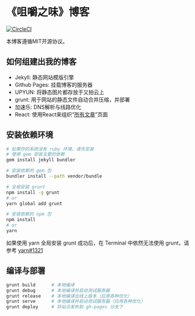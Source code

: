 《咀嚼之味》博客
===========

[![CircleCI](https://circleci.com/gh/zry656565/heaven-blog.svg?style=svg)](https://circleci.com/gh/zry656565/heaven-blog)

本博客遵循MIT开源协议。

## 如何组建出我的博客
- Jekyll: 静态网站模版引擎
- Github Pages: 挂载博客的服务器
- UPYUN: 将静态图片都存放于又拍云上
- grunt: 用于网站的静态文件自动合并压缩，并部署
- 加速乐: DNS解析与线路优化
- React: 使用React来组织“[所有文章](http://jerryzou.com/all-articles/)”页面

## 安装依赖环境

```bash
# 如果你的系统没有 ruby 环境，请先安装
# 使用 gem 安装主要的依赖
gem install jekyll bundler

# 安装依赖的 gem 包
bundler install --path vendor/bundle

# 全局安装 grunt
npm install -g grunt
# or
yarn global add grunt

# 安装依赖的 npm 包
npm install
# or
yarn
```

如果使用 yarn 全局安装 grunt 成功后，在 Terminal 中依然无法使用 grunt，请参考 [yarn#1321](https://github.com/yarnpkg/yarn/issues/1321)

## 编译与部署

```bash
grunt build      # 本地编译
grunt debug      # 本地编译并启动测试服务器
grunt release    # 本地编译出线上版本（应用各种优化）
grunt serve      # 本地编译并启动测试服务器（应用各种优化）
grunt deploy     # 将站点发布到 gh-pages 分支下
```
